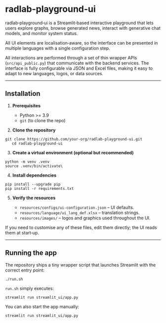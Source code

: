 # radlab-playground-ui

radlab‑playground‑ui is a Streamlit‑based interactive playground that lets users explore graphs,
browse generated news, interact with generative chat models, and monitor system status.

All UI elements are localisation‑aware, so the interface can be presented
in multiple languages with a single configuration step.

All interactions are performed through a set of thin wrapper APIs (`src/api_public.py`)
that communicate with the backend services. The interface is fully configurable
via JSON and Excel files, making it easy to adapt to new languages, logos, or data sources.

---

## Installation

1. **Prerequisites**
    * Python >= 3.9
    * `git` (to clone the repo)

2. **Clone the repository**

```shell script
git clone https://github.com/your-org/radlab-playground-ui.git
   cd radlab-playground-ui
```

3. **Create a virtual environment (optional but recommended)**

```shell script
python -m venv .venv
source .venv/bin/activate\
```

4. **Install dependencies**

```shell script
pip install --upgrade pip
pip install -r requirements.txt
```

5. **Verify the resources**

   * `resources/configs/ui-configuration.json` – UI defaults.
   * `resources/language/ui_lang_def.xlsx` – translation strings.
   * `resources/images/` – logos and graphics used throughout the UI.

If you need to customise any of these files, edit them directly; the UI reads them at start‑up.

---  

## Running the app

The repository ships a tiny wrapper script that launches Streamlit with the correct entry point:

```shell script
./run.sh
```

`run.sh` simply executes:

```shell script
streamlit run streamlit_ui/app.py
```

You can also start the app manually:

```shell script
streamlit run streamlit_ui/app.py
```
